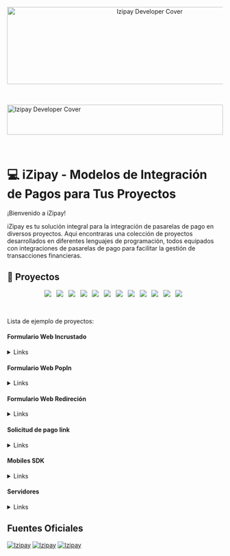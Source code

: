 <p align="center">
  <img src="http://34.176.164.120/wp-content/uploads/2024/01/logo-Izipay.png" alt="Izipay Developer Cover" width="650" height="180">
</p>
<br />
<br />

<a target="_blank" href="https://github.com/lyra">
  <img src="http://34.176.164.120/wp-content/uploads/2024/01/1.png" alt="Izipay Developer Cover" width="100%" height="70"></a>

<br />
<br />
<br />

# 💻 iZipay -  Modelos de Integración de Pagos para Tus Proyectos

¡Bienvenido a iZipay!

iZipay es tu solución integral para la integración de pasarelas de pago en diversos proyectos. Aqui encontraras una colección de proyectos desarrollados en diferentes lenguajes de programación, todos equipados con integraciones de pasarelas de pago para facilitar la gestión de transacciones financieras.
<br />

## 💼 Proyectos

<p align="center">
<img src="https://img.shields.io/badge/React-61DAFB?style=for-the-badge&logo=React&logoColor=white"/>&nbsp;&nbsp;
<img src="https://img.shields.io/badge/Angular-DD0031?style=for-the-badge&logo=Angular&logoColor=white"/>&nbsp;&nbsp;
<img src="https://img.shields.io/badge/Vue.js-4FC08D?style=for-the-badge&logo=Vue.js&logoColor=white"/>&nbsp;&nbsp;
<img src="https://img.shields.io/badge/Flutter-02569B?style=for-the-badge&logo=flutter&logoColor=white"/>&nbsp;&nbsp;
<img src="https://img.shields.io/badge/Android-3DDC84?style=for-the-badge&logo=Android&logoColor=white"/>&nbsp;&nbsp;
<img src="https://img.shields.io/badge/Python-14354C?style=for-the-badge&logo=python&logoColor=white" />&nbsp;&nbsp;
<img src="https://img.shields.io/badge/PHP-777BB4?style=for-the-badge&logo=PHP&logoColor=white"/>&nbsp;&nbsp;
<img src="https://img.shields.io/badge/Laravel-FF2D20?style=for-the-badge&logo=Laravel&logoColor=white"/>&nbsp;&nbsp;
<img src="https://img.shields.io/badge/JavaScript-F7DF1E?style=for-the-badge&logo=JavaScript&logoColor=black"/>&nbsp;&nbsp;
<img src="https://img.shields.io/badge/Node.js-43853D?style=for-the-badge&logo=Node.js&logoColor=white"/>&nbsp;&nbsp;
<img src="https://img.shields.io/badge/Flask-000000?style=for-the-badge&logo=flask&logoColor=white"/>&nbsp;&nbsp;
<img src="https://img.shields.io/badge/.NET-512BD4?style=for-the-badge&logo=.net&logoColor=white"/>&nbsp;&nbsp;





</p>
<br />

Lista de ejemplo de proyectos:  <br />

#### Formulario Web Incrustado

  <details><summary>Links</summary><p>
    
- [Proyecto en Php](https://github.com/izipay-pe/Embedded-PaymentForm-PHP): Desarrollado con PHP, incluye la integración de la pasarela Izipay para manejar transacciones de manera segura.
  
- [Proyecto en Php-SDK](https://github.com/izipay-pe/Embedded-PaymentForm-PHP-SDK): Desarrollado con PHP-SDK, incluye la integración de la pasarela Izipay para manejar transacciones de manera segura.
  
- [Proyecto en Laravel](https://github.com/izipay-pe/Embedded-PaymentForm-Laravel): Desarrollado con Laravel, incluye la integración de la pasarela Izipay para manejar transacciones de manera segura.

- [Proyecto en JavaScript](https://github.com/izipay-pe/Embedded-PaymentForm-JavaScript): Desarrollado con JavaScript, incluye la integración de la pasarela Izipay para manejar transacciones de manera segura.
  
- [Proyecto en Python - Django](https://github.com/izipay-pe/Embedded-PaymentForm-Django): Desarrollado con Python - Django, incluye la integración de la pasarela para manejar transacciones de manera segura.
  
- [Proyecto en.Net](https://github.com/izipay-pe/Embedded-PaymentForm-.NetCore): Desarrollado con .Net, incluye la integración de la pasarela Izipay para manejar transacciones de manera segura.

- [Proyecto en React](https://github.com/izipay-pe/Embedded-PaymentForm-React): Desarrollado con React, incluye la integración de la pasarela Izipay para manejar transacciones de manera segura.
  
- [Proyecto en Angular](https://github.com/izipay-pe/Embedded-PaymentForm-Angular): Desarrollado con Angular, incluye la integración de la pasarela Izipay para manejar transacciones de manera segura.
  
- [Proyecto en Vue](https://github.com/izipay-pe/Embedded-PaymentForm-Vue.js): Desarrollado con Vue, incluye la integración de la pasarela Izipay para manejar transacciones de manera segura.
  

</p></details>


#### Formulario Web PopIn

  <details><summary>Links</summary><p>
    
- [Proyecto en Php](https://github.com/izipay-pe/PopIn-PaymentForm-PHP): Desarrollado con PHP, incluye la integración de la pasarela Izipay para manejar transacciones de manera segura.

- [Proyecto en Php-SDK](https://github.com/izipay-pe/PopIn-PaymentForm-Php-Sdk): Desarrollado con PHP-SDK, incluye la integración de la pasarela Izipay para manejar transacciones de manera segura.

- [Proyecto en Laravel](https://github.com/izipay-pe/PopIn-PaymentForm-Laravel): Desarrollado con Laravel, incluye la integración de la pasarela Izipay para manejar transacciones de manera segura.
    
- [Proyecto en JavaScript](https://github.com/izipay-pe/PopIn-PaymentForm-JavaScript): Desarrollado con JavaScript, incluye la integración de la pasarela Izipay para manejar transacciones de manera segura.

- [Proyecto en Python - Django](https://github.com/izipay-pe/PopIn-PaymentForm-Python-Django): Desarrollado con Python - Django, incluye la integración de la pasarela para manejar transacciones de manera segura.

- [Proyecto en.Net](https://github.com/izipay-pe/PopIn-PaymentForm-.NetCore): Desarrollado con .Net, incluye la integración de la pasarela Izipay para manejar transacciones de manera segura.
  
- [Proyecto en React](https://github.com/izipay-pe/PopIn-PaymentForm-React): Desarrollado con React, incluye la integración de la pasarela Izipay para manejar transacciones de manera segura.

- [Proyecto en Angular](https://github.com/izipay-pe/PopIn-PaymentForm-Angular): Desarrollado con Angular, incluye la integración de la pasarela Izipay para manejar transacciones de manera segura.
  
- [Proyecto en Vue](https://github.com/izipay-pe/PopIn-PaymentForm-Vue.js): Desarrollado con Vue, incluye la integración de la pasarela Izipay para manejar transacciones de manera segura.
  

</p></details>


#### Formulario Web Redireción

  <details><summary>Links</summary><p>
    
- [Proyecto en Php](https://github.com/izipay-pe?tab=repositories): Desarrollado con PHP, incluye la integración de la pasarela Izipay para manejar transacciones de manera segura.

- [Proyecto en Php-SDK](https://github.com/izipay-pe?tab=repositories): Desarrollado con PHP-SDK, incluye la integración de la pasarela Izipay para manejar transacciones de manera segura.
    
- [Proyecto en JavaScript](https://github.com/izipay-pe?tab=repositories): Desarrollado con JavaScript, incluye la integración de la pasarela Izipay para manejar transacciones de manera segura.

- [Proyecto en.Net](https://github.com/izipay-pe?tab=repositories): Desarrollado con .Net, incluye la integración de la pasarela Izipay para manejar transacciones de manera segura.
  
  

</p></details>

#### Solicitud de pago link 

  <details><summary>Links</summary><p>
    
- [Proyecto en NodeJs](https://github.com/izipay-pe/LinkPro-PaymentForm-NodeJS): Desarrollado con NodeJs, incluye la integración de la pasarela Izipay para manejar transacciones de manera segura.
    
</p></details>
 

#### Mobiles SDK

<details><summary>Links</summary><p>
    
- [Proyecto en Kotlin](https://github.com/izipay-pe/Sdk-PaymentForm-Kotlin): Una aplicación Kotlin con una integración elegante de iZipay para manejar pagos de manera eficiente.
    
- [Proyecto en Java](https://github.com/izipay-pe/Sdk-PaymentForm-Java-Android): Una aplicación .Net con una integración elegante de iZipay para manejar pagos de manera eficiente.
  
- [Proyecto en Swift](https://github.com/izipay-pe/Sdk-PaymentForm-swift): Una aplicación Swift con una integración elegante de iZipay para manejar pagos de manera eficiente.
  
</p></details>

#### Servidores

<details><summary>Links</summary><p>

###### IPN
- [Proyecto en Php](): Una aplicación Php con una integración elegante de iZipay para manejar pagos de manera eficiente.
    
- [Proyecto en JavaScript-Express](): Una aplicación JavaScript-Express con una integración elegante de iZipay para manejar pagos de manera eficiente.
  

###### FormToken
- [Proyecto en Php](): Una aplicación Php con una integración elegante de iZipay para manejar pagos de manera eficiente.
    
- [Proyecto en JavaScript-Express](): Una aplicación JavaScript-Express con una integración elegante de iZipay para manejar pagos de manera eficiente.

  
</p></details>


## Fuentes Oficiales
  
<a target="_blank" href="https://www.youtube.com/@izipay">
  <img alt="Izipay" src="https://img.shields.io/badge/YouTube-FF0000?style=for-the-badge&logo=YouTube&logoColor=white"></a>

<a target="_blank" href="https://github.com/lyra">
  <img alt="Izipay" src="https://img.shields.io/badge/Repositorio-000000?style=for-the-badge&logo=GitHub&logoColor=white"></a>

<a target="_blank" href="https://secure.micuentaweb.pe/doc/es-PE/">
  <img alt="Izipay" src="https://img.shields.io/badge/Documentaci%C3%B3n-3DDC84?style=for-the-badge&logo=read-the-docs&logoColor=white"></a>
